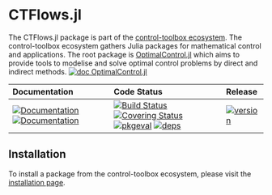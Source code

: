 # CTFlows.jl

[ci-img]: https://github.com/control-toolbox/CTFlows.jl/actions/workflows/CI.yml/badge.svg?branch=main
[ci-url]: https://github.com/control-toolbox/CTFlows.jl/actions/workflows/CI.yml?query=branch%3Amain

[co-img]: https://codecov.io/gh/control-toolbox/CTFlows.jl/branch/main/graph/badge.svg?token=YM5YQQUSO3
[co-url]: https://codecov.io/gh/control-toolbox/CTFlows.jl

[doc-dev-img]: https://img.shields.io/badge/docs-dev-8A2BE2.svg
[doc-dev-url]: https://control-toolbox.org/CTFlows.jl/dev/

[doc-stable-img]: https://img.shields.io/badge/docs-stable-blue.svg
[doc-stable-url]: https://control-toolbox.org/CTFlows.jl/stable/

[release-img]: https://juliahub.com/docs/General/CTFlows/stable/version.svg
[release-url]: https://github.com/control-toolbox/CTFlows.jl/releases

[pkg-eval-img]: https://juliahub.com/docs/General/CTFlows/stable/pkgeval.svg
[pkg-eval-url]: https://juliahub.com/ui/Packages/General/CTFlows

[deps-img]: https://juliahub.com/docs/General/CTFlows/stable/deps.svg
[deps-url]: https://juliahub.com/ui/Packages/General/CTFlows?t=2

The CTFlows.jl package is part of the [control-toolbox ecosystem](https://github.com/control-toolbox).
The control-toolbox ecosystem gathers Julia packages for mathematical control and applications. The root package is [OptimalControl.jl](https://github.com/control-toolbox/OptimalControl.jl) which aims to provide tools to modelise and solve optimal control problems by direct and indirect methods. [![doc OptimalControl.jl](https://img.shields.io/badge/doc-OptimalControl.jl-blue)](http://control-toolbox.org/OptimalControl.jl)

| **Documentation**  | **Code Status**  | **Release**  |
|:-------------------|:-----------------|:-------------|
| [![Documentation][doc-stable-img]][doc-stable-url] [![Documentation][doc-dev-img]][doc-dev-url] | [![Build Status][ci-img]][ci-url] [![Covering Status][co-img]][co-url] [![pkgeval][pkg-eval-img]][pkg-eval-url] [![deps][deps-img]][deps-url] | [![version][release-img]][release-url] |


## Installation

To install a package from the control-toolbox ecosystem, please visit the [installation page](https://github.com/control-toolbox#installation).
